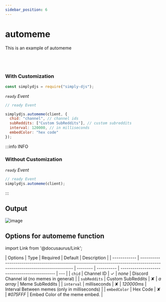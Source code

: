 ```yaml
---
sidebar_position: 6
---
```


# automeme

This is an example of automeme <br></br><br></br>

### With Customization

```js
const simplydjs = require("simply-djs");
```

_`ready` Event_

```js
// ready Event

simplydjs.automeme(client, {
  chid: "channel", // channel ids
  subReddits: ["Custom SubReddits"], // custom subreddits
  interval: 120000, // in milliseconds
  embedColor: "hex code"
});
```

:::info INFO

### Without Customization

_`ready` Event_

```js
// ready Event
simplydjs.automeme(client);
```

:::

## Output

![image](https://user-images.githubusercontent.com/71836991/137742616-05fc1330-aeef-4f40-9031-1d81e93ff705.png)

## Options for automeme function

import Link from '@docusaurus/Link';

| Options      | Type                                                                                                                       | Required | Default    | Description                                   |
| ------------ | -------------------------------------------------------------------------------------------------------------------------- | -------- | ---------- | --------------------------------------------- | --- |
| `chid`       | <Link to="https://developer.mozilla.org/en-US/docs/Web/JavaScript/Reference/Global_Objects/String">Channel ID</Link>       | ✓        | _none_     | Discord Channel id (no memes in general)    |
| `subReddits` | <Link to="https://developer.mozilla.org/en-US/docs/Web/JavaScript/Reference/Global_Objects/Array">Custom SubReddits</Link> | ✘        | _a array_  | Meme SubReddits                               |
| `interval`   | <Link to="https://developer.mozilla.org/en-US/docs/Web/JavaScript/Reference/Global_Objects/String">milliseconds</Link>     | ✘        | _120000ms_ | Interval Between memes (only in milliseconds) |
| `embedColor` | <Link to="https://developer.mozilla.org/en-US/docs/Web/JavaScript/Reference/Global_Objects/String">Hex Code</Link>         | ✘        | _#075FFF_  | Embed Color of the meme embed.                |
